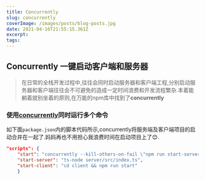 ```yaml
---
title: Concurrently
slug: concurrently
coverImage: /images/posts/blog-posts.jpg
date: 2021-04-16T21:55:15.361Z
excerpt: 
tags:
---
```


## Concurrently 一键启动客户端和服务器

> 在日常的全栈开发过程中,往往会同时启动服务器和客户端工程,分别启动服务器和客户端往往会不可避免的造成一定时间浪费和开发流程繁杂.本着能躺着就别坐着的原则,在万能的npm库中找到了**concurrently**

### 使用[concurrently](https://www.npmjs.com/package/concurrently)同时运行多个命令

如下面`package.json`内的脚本代码所示,concurrently将服务端及客户端项目的启动合并在一起了.妈妈再也不用担心我浪费时间在启动项目上了😊.

```json
"scripts": {
    "start": "concurrently --kill-others-on-fail \"npm run start-server\" \"npm run start-client\"",
    "start-server": "ts-node server/src/index.ts",
    "start-client": "cd client && npm run start"
    }
```
